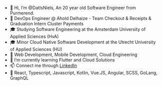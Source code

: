 - 👋 Hi, I’m @DatIsNiels, An 20 year old Software Engineer from Purmerend.
- 💼 DevOps Engineer @ Ahold Delhaize - Team Checkout & Receipts & Graduation Intern Cluster Payments
- 🎓 Studying Software Engineering at the Amsterdam University of Applied Sciences (HvA)
- 🎓 Minor Cloud Native Software Development at the Utrecht University of Applied Sciences (HU)
- 👀 Web Development, Mobile Development, Cloud Engineering
- 🌱 I’m currently learning Flutter and Cloud Solutions
- 📫 Connect me through [LinkedIn](https://www.linkedin.com/in/niels-van-marsbergen/)
- 🔱 React, Typescript, Javascript, Kotlin, Vue.JS, Angular, SCSS, GoLang, GraphQL
